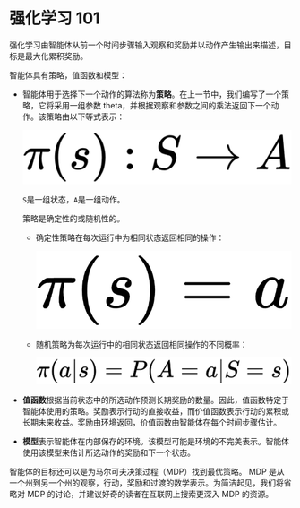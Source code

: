 # 强化学习 101

强化学习由智能体从前一个时间步骤输入观察和奖励并以动作产生输出来描述，目标是最大化累积奖励。

智能体具有策略，值函数和模型：

*   智能体用于选择下一个动作的算法称为**策略**。在上一节中，我们编写了一个策略，它将采用一组参数 theta，并根据观察和参数之间的乘法返回下一个动作。该策略由以下等式表示：
    
    ![](img/73c06697-d661-4b7a-82ad-d4bfb078d386.png)
    
    `S`是一组状态，`A`是一组动作。
    
    策略是确定性的或随机性的。
    
    *   确定性策略在每次运行中为相同状态返回相同的操作：
    
        ![](img/40b98256-188a-44e6-9aaf-d3b105a28424.png)
    
    *   随机策略为每次运行中的相同状态返回相同操作的不同概率：
    
        ![](img/11dc9c49-c717-4115-b9a5-2015befdef3a.png)

*   **值函数**根据当前状态中的所选动作预测长期奖励的数量。因此，值函数特定于智能体使用的策略。奖励表示行动的直接收益，而价值函数表示行动的累积或长期未来收益。奖励由环境返回，价值函数由智能体在每个时间步骤估计。

*   **模型**表示智能体在内部保存的环境。该模型可能是环境的不完美表示。智能体使用该模型来估计所选动作的奖励和下一个状态。

智能体的目标还可以是为马尔可夫决策过程（MDP）找到最优策略。 MDP 是从一个州到另一个州的观察，行动，奖励和过渡的数学表示。为简洁起见，我们将省略对 MDP 的讨论，并建议好奇的读者在互联网上搜索更深入 MDP 的资源。